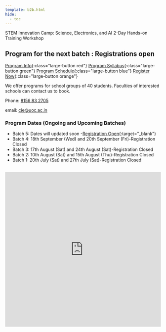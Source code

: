 ```yaml
---
template: b2b.html
hide:
  - toc
---
```


STEM Innovation Camp: Science, Electronics, and AI  2-Day Hands-on Training Workshop

## Program for the next batch : Registrations open

[Program Info](../blockstobots_details){:class="large-button red"}
[Program Syllabus](../blockstobots_syllabus){:class="large-button green"}
[Program Schedule](../assets/schedule.pdf){:class="large-button blue"}
[Register Now](https://forms.gle/ARihSSCncDVzfgaMA){:class="large-button orange"}


We offer programs for school groups of 40 students. Faculties of interested schools can contact us to book. 


Phone: [8156 83 2705](tel:+918156832705)

email:  cie@uoc.ac.in

### Program Dates (Ongoing and Upcoming Batches)

+ Batch 5: Dates will updated soon -[Registration Open](https://forms.gle/ARihSSCncDVzfgaMA){:target="_blank"}
+ Batch 4: 18th September (Wed) and 20th September (Fri)-Registration Closed 
+ Batch 3: 17th August (Sat) and 24th August (Sat)-Registration Closed 
+ Batch 2: 10th August (Sat) and 15th August (Thu)-Registration Closed 
+ Batch 1: 20th July (Sat) and 27th July (Sat)-Registration Closed



<br>
<iframe width="100%" height="500" src="https://www.youtube.com/embed/PFh62AY8tZE" title="Running LEDs in KuttyPy | LED animation | Register manipulation | workshop University of Calicut" frameborder="0" allow="accelerometer; autoplay; clipboard-write; encrypted-media; gyroscope; picture-in-picture; web-share" referrerpolicy="strict-origin-when-cross-origin" allowfullscreen></iframe>


